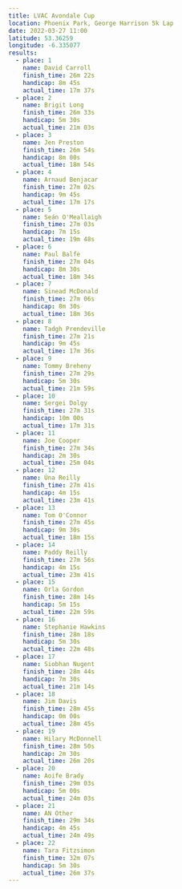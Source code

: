```yaml
---
title: LVAC Avondale Cup
location: Phoenix Park, George Harrison 5k Lap
date: 2022-03-27 11:00
latitude: 53.36259
longitude: -6.335077
results:
  - place: 1
    name: David Carroll
    finish_time: 26m 22s
    handicap: 8m 45s
    actual_time: 17m 37s
  - place: 2
    name: Brigit Long
    finish_time: 26m 33s
    handicap: 5m 30s
    actual_time: 21m 03s
  - place: 3
    name: Jen Preston
    finish_time: 26m 54s
    handicap: 8m 00s
    actual_time: 18m 54s
  - place: 4
    name: Arnaud Benjacar
    finish_time: 27m 02s
    handicap: 9m 45s
    actual_time: 17m 17s
  - place: 5
    name: Seán O'Meallaigh
    finish_time: 27m 03s
    handicap: 7m 15s
    actual_time: 19m 48s
  - place: 6
    name: Paul Balfe
    finish_time: 27m 04s
    handicap: 8m 30s
    actual_time: 18m 34s
  - place: 7
    name: Sinead McDonald
    finish_time: 27m 06s
    handicap: 8m 30s
    actual_time: 18m 36s
  - place: 8
    name: Tadgh Prendeville
    finish_time: 27m 21s
    handicap: 9m 45s
    actual_time: 17m 36s
  - place: 9
    name: Tommy Breheny
    finish_time: 27m 29s
    handicap: 5m 30s
    actual_time: 21m 59s
  - place: 10
    name: Sergei Dolgy
    finish_time: 27m 31s
    handicap: 10m 00s
    actual_time: 17m 31s
  - place: 11
    name: Joe Cooper
    finish_time: 27m 34s
    handicap: 2m 30s
    actual_time: 25m 04s
  - place: 12
    name: Úna Reilly
    finish_time: 27m 41s
    handicap: 4m 15s
    actual_time: 23m 41s
  - place: 13
    name: Tom O'Connor
    finish_time: 27m 45s
    handicap: 9m 30s
    actual_time: 18m 15s
  - place: 14
    name: Paddy Reilly
    finish_time: 27m 56s
    handicap: 4m 15s
    actual_time: 23m 41s
  - place: 15
    name: Orla Gordon
    finish_time: 28m 14s
    handicap: 5m 15s
    actual_time: 22m 59s
  - place: 16
    name: Stephanie Hawkins
    finish_time: 28m 18s
    handicap: 5m 30s
    actual_time: 22m 48s
  - place: 17
    name: Siobhan Nugent
    finish_time: 28m 44s
    handicap: 7m 30s
    actual_time: 21m 14s
  - place: 18
    name: Jim Davis
    finish_time: 28m 45s
    handicap: 0m 00s
    actual_time: 28m 45s
  - place: 19
    name: Hilary McDonnell
    finish_time: 28m 50s
    handicap: 2m 30s
    actual_time: 26m 20s
  - place: 20
    name: Aoife Brady
    finish_time: 29m 03s
    handicap: 5m 00s
    actual_time: 24m 03s
  - place: 21
    name: AN Other
    finish_time: 29m 34s
    handicap: 4m 45s
    actual_time: 24m 49s
  - place: 22
    name: Tara Fitzsimon
    finish_time: 32m 07s
    handicap: 5m 30s
    actual_time: 26m 37s
---
```

